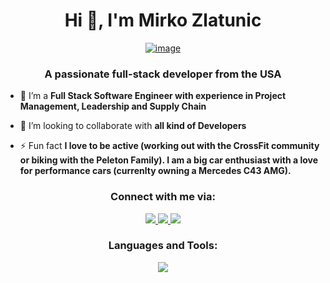 <div align="center">
<h1>Hi 👋, I'm Mirko Zlatunic</h1>

[![image](https://github.com/mirkozlatunic/mirkozlatunic/assets/110959892/3243be9c-388c-4be5-b173-0871f523c779)
](https://github.com/mirkozlatunic/mirkozlatunic/assets/110959892/bd78f697-6784-4211-a87c-4e8474f1d86c)

</div>

<h3 align="center">A passionate full-stack developer from the USA</h3>

- 🌱 I’m a **Full Stack Software Engineer with experience in Project Management, Leadership and Supply Chain**

- 👯 I’m looking to collaborate with **all kind of Developers**

- ⚡ Fun fact **I love to be active (working out with the CrossFit community or biking with the Peleton Family). I am a big car enthusiast with a love for performance cars (currenlty owning a Mercedes C43 AMG).**

<div align="center">
<h3>Connect with me via:</h3>
<p align="center">
  <a href="https://https://discord.com/channels/@mirkozlatunic">
    <img src="https://skillicons.dev/icons?i=discord" />
  </a>
  <a href="https://m.zlatunic@gmail.com">
    <img src="https://skillicons.dev/icons?i=gmail" />
  </a>
  <a href="https://www.linkedin.com/in/mirkozlatunic/">
    <img src="https://skillicons.dev/icons?i=linkedin" />
  </a>
</p>


<h3>Languages and Tools:</h3>
<p>
  <a href="https://skillicons.dev">
    <img src="https://skillicons.dev/icons?i=html,css,babel,tailwindcss,js,threejs,typescript,react,git,figma,materialui,mongodb,express,nginx,nodejs,postman,redux,npm,next,prisma" />
  </a>
</p>
</div>

